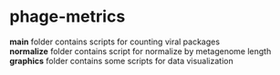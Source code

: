 # phage-metrics

**main** folder contains scripts for counting viral packages  
**normalize** folder contains script for normalize by metagenome length  
**graphics** folder contains some scripts for data visualization  
